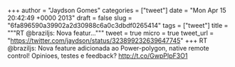 
+++
author = "Jaydson Gomes"
categories = ["tweet"]
date = "Mon Apr 15 20:42:49 +0000 2013"
draft = false
slug = "6fa896590a39902a2d30988c6a0c3dbdf0265414"
tags = ["tweet"]
title = """RT @braziljs: Nova featur..."""
tweet = true
micro = true
tweet_url = "https://twitter.com/jaydson/status/323899232639647745"
+++
RT @braziljs: Nova feature adicionada ao Power-polygon, native remote control! Opinioes, testes e feedback? http://t.co/GwpPIpF3O1
